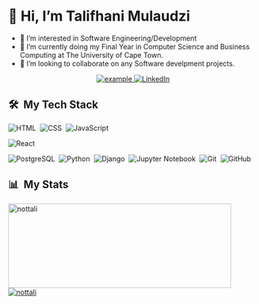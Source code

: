 # 👋 Hi, I’m Talifhani Mulaudzi

- 👀 I’m interested in Software Engineering/Development
- 🌱 I’m currently doing my Final Year in Computer Science and Business Computing at The University of Cape Town.
- 💞️ I’m looking to collaborate on any Software develpment projects.


<p align ="center">
  <a  href="https://nottali.github.io/" target="_blank">
    <img src="https://img.shields.io/badge/My_Portfolio-000000?style=for-the-badge&logo=Microsoft-edge&logoColor=white" alt="example"/>
  </a>
 
   <a href="https://www.linkedin.com/in/talifhani-mulaudzi/" target="_blank">
    <img alt="LinkedIn" src="https://img.shields.io/badge/LinkedIn-0077B5?style=for-the-badge&logo=linkedin&logoColor=white">
  </a>   
</p>

<div>

  ## 🛠️ &nbsp;My Tech Stack

  ![HTML](https://img.shields.io/badge/-HTML-0D1117?style=flat&logo=HTML5)&nbsp;
  ![CSS](https://img.shields.io/badge/-CSS-0D1117?style=flat&logo=CSS3&logoColor=1572B6)&nbsp;
  ![JavaScript](https://img.shields.io/badge/-JavaScript-0D1117?style=flat&logo=javascript)&nbsp;
 <!--- ![TypeScript](https://img.shields.io/badge/-TypeScript-0D1117?style=flat&logo=typescript)&nbsp; --->
 <!--- ![Node.js](https://img.shields.io/badge/-Node.js-0D1117?style=flat&logo=node.js)&nbsp; --->
  ![React](https://img.shields.io/badge/-React-0D1117?style=flat&logo=react)&nbsp;
 <!--- ![React Native](https://img.shields.io/badge/-React%20Native-0D1117?style=flat&logo=react)&nbsp; --->
  ![PostgreSQL](https://img.shields.io/badge/-PostgreSQL-0D1117?style=flat&logo=postgresql)&nbsp;
  ![Python](https://img.shields.io/badge/-Python-0D1117?style=flat&logo=python)&nbsp;
  ![Django](https://img.shields.io/badge/-Django-0D1117?style=flat&logo=django)&nbsp;
  ![Jupyter Notebook](https://img.shields.io/badge/-Jupyter%20Notebook-0D1117?style=flat&logo=jupyter)&nbsp;
  ![Git](https://img.shields.io/badge/-Git-0D1117?style=flat&logo=git)&nbsp;
  ![GitHub](https://img.shields.io/badge/-GitHub-0D1117?style=flat&logo=github)&nbsp;
  <!---![Visual Studio Code](https://img.shields.io/badge/-VS%20Code-0D1117?style=flat&logo=visual-studio-code&logoColor=007ACC)&nbsp; --->

</div>

  
<div>

  ## 📊 &nbsp;My Stats
  <a href="https://github.com/nottali">
    <img width=450 height=170 align="center" alt="nottali" src="https://github-readme-stats.vercel.app/api?username=nottali&theme=midnight-blue&show_icons=true&bg_color=0D1117&hide_border=true&count_private=true" />
  </a>
  <a href="https://github.com/nottali">
    <img align="center" alt="nottali" src="https://github-readme-stats.vercel.app/api/top-langs/?username=nottali&theme=midnight-blue&layout=compact&bg_color=0D1117&hide_border=true&count_private=true" />
  </a>
</div>

<!---

--->
